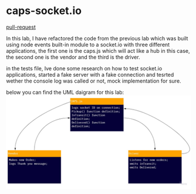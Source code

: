 # caps-socket.io

[pull-request](https://github.com/JalalHasan-22/caps-socket.io/pull/1)

In this lab, I have refactored the code from the previous lab which was built using node events built-in module to a socket.io with three different applications, the first one is the caps.js which will act like a hub in this case, the second one is the vendor and the third is the driver.

in the tests file, Ive done some research on how to test socket.io applications, started a fake server with a fake connection and tesrted wether the console log was called or not, mock implementation for sure.

below you can find the UML daigram for this lab:
![UML](./UML%20new.jpg)
